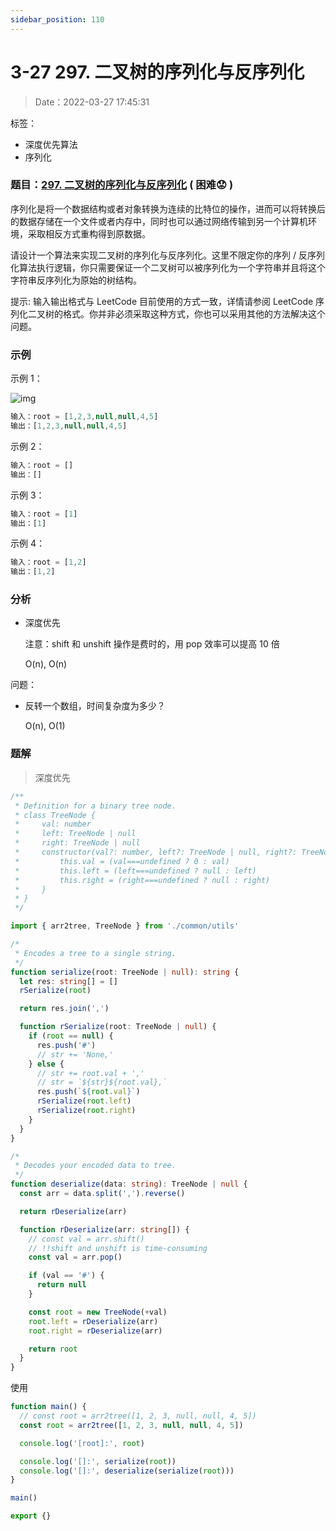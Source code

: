 ```yaml
---
sidebar_position: 110
---
```


# 3-27 297. 二叉树的序列化与反序列化

> Date：2022-03-27 17:45:31

标签：

- 深度优先算法
- 序列化

### 题目：[297. 二叉树的序列化与反序列化](https://leetcode-cn.com/problems/serialize-and-deserialize-binary-tree/) ( 困难:worried: )

序列化是将一个数据结构或者对象转换为连续的比特位的操作，进而可以将转换后的数据存储在一个文件或者内存中，同时也可以通过网络传输到另一个计算机环境，采取相反方式重构得到原数据。

请设计一个算法来实现二叉树的序列化与反序列化。这里不限定你的序列 / 反序列化算法执行逻辑，你只需要保证一个二叉树可以被序列化为一个字符串并且将这个字符串反序列化为原始的树结构。

提示: 输入输出格式与 LeetCode 目前使用的方式一致，详情请参阅 LeetCode 序列化二叉树的格式。你并非必须采取这种方式，你也可以采用其他的方法解决这个问题。

### 示例

示例 1：

![img](https://cdn.gincool.com//img/serdeser.jpg)

```ts
输入：root = [1,2,3,null,null,4,5]
输出：[1,2,3,null,null,4,5]
```

示例 2：

```ts
输入：root = []
输出：[]
```

示例 3：

```ts
输入：root = [1]
输出：[1]
```

示例 4：

```ts
输入：root = [1,2]
输出：[1,2]
```

### 分析

- 深度优先

  注意：shift 和 unshift 操作是费时的，用 pop 效率可以提高 10 倍

  O(n), O(n)

问题：

- 反转一个数组，时间复杂度为多少？

  O(n), O(1)

### 题解

> 深度优先

```ts
/**
 * Definition for a binary tree node.
 * class TreeNode {
 *     val: number
 *     left: TreeNode | null
 *     right: TreeNode | null
 *     constructor(val?: number, left?: TreeNode | null, right?: TreeNode | null) {
 *         this.val = (val===undefined ? 0 : val)
 *         this.left = (left===undefined ? null : left)
 *         this.right = (right===undefined ? null : right)
 *     }
 * }
 */

import { arr2tree, TreeNode } from './common/utils'

/*
 * Encodes a tree to a single string.
 */
function serialize(root: TreeNode | null): string {
  let res: string[] = []
  rSerialize(root)

  return res.join(',')

  function rSerialize(root: TreeNode | null) {
    if (root == null) {
      res.push('#')
      // str += 'None,'
    } else {
      // str += root.val + ','
      // str = `${str}${root.val},`
      res.push(`${root.val}`)
      rSerialize(root.left)
      rSerialize(root.right)
    }
  }
}

/*
 * Decodes your encoded data to tree.
 */
function deserialize(data: string): TreeNode | null {
  const arr = data.split(',').reverse()

  return rDeserialize(arr)

  function rDeserialize(arr: string[]) {
    // const val = arr.shift()
    // !!shift and unshift is time-consuming
    const val = arr.pop()

    if (val == '#') {
      return null
    }

    const root = new TreeNode(+val)
    root.left = rDeserialize(arr)
    root.right = rDeserialize(arr)

    return root
  }
}
```

使用

```ts
function main() {
  // const root = arr2tree([1, 2, 3, null, null, 4, 5])
  const root = arr2tree([1, 2, 3, null, null, 4, 5])

  console.log('[root]:', root)

  console.log('[]:', serialize(root))
  console.log('[]:', deserialize(serialize(root)))
}

main()

export {}
```
